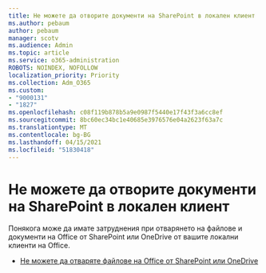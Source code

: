 ```yaml
---
title: Не можете да отворите документи на SharePoint в локален клиент
ms.author: pebaum
author: pebaum
manager: scotv
ms.audience: Admin
ms.topic: article
ms.service: o365-administration
ROBOTS: NOINDEX, NOFOLLOW
localization_priority: Priority
ms.collection: Adm_O365
ms.custom:
- "9000131"
- "1827"
ms.openlocfilehash: c08f119b878b5a9e0987f5440e17f43f3a6cc8ef
ms.sourcegitcommit: 8bc60ec34bc1e40685e3976576e04a2623f63a7c
ms.translationtype: MT
ms.contentlocale: bg-BG
ms.lasthandoff: 04/15/2021
ms.locfileid: "51830418"
---
```

# <a name="unable-to-open-sharepoint-documents-in-local-client"></a>Не можете да отворите документи на SharePoint в локален клиент

Понякога може да имате затруднения при отварянето на файлове и документи на Office от SharePoint или OneDrive от вашите локални клиенти на Office.

- [Не можете да отваряте файлове на Office от SharePoint или OneDrive](https://docs.microsoft.com/sharepoint/troubleshoot/administration/cant-open-office-files)
